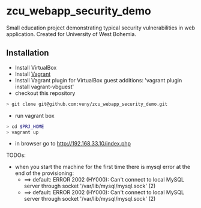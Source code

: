 # zcu_webapp_security_demo
Small education project demonstrating typical security vulnerabilities in web application.
Created for University of West Bohemia.

## Installation
* Install VirtualBox
* Install [Vagrant](https://docs.vagrantup.com/v2/installation/index.html "Vagrant docs - Istallation")
* Install Vagrant plugin for VirtualBox guest additions: 'vagrant plugin install vagrant-vbguest'
* checkout this repository
```bash
> git clone git@github.com:veny/zcu_webapp_security_demo.git
```
* run vagrant box
```bash
> cd $PRJ_HOME
> vagrant up
```
* in browser go to http://192.168.33.10/index.php







TODOs:
- when you start the machine for the first time there is mysql error at the end of the provisioning:
  - ==> default: ERROR 2002 (HY000): Can't connect to local MySQL server through socket '/var/lib/mysql/mysql.sock' (2)
  - ==> default: ERROR 2002 (HY000): Can't connect to local MySQL server through socket '/var/lib/mysql/mysql.sock' (2)
